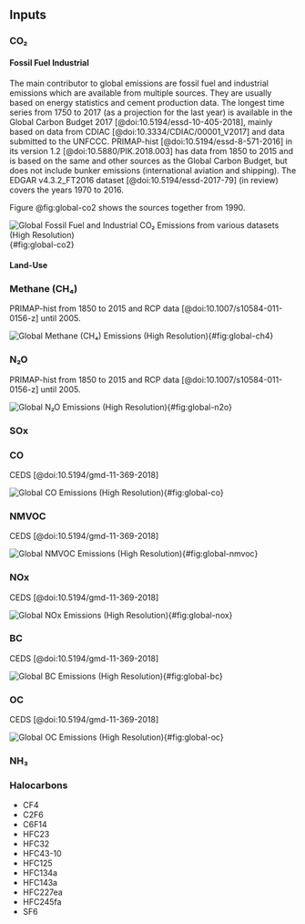 ## Inputs

### CO₂

#### Fossil Fuel Industrial

The main contributor to global emissions are fossil fuel and industrial emissions which are available from multiple sources.
They are usually based on energy statistics and cement production data.
The longest time series from 1750 to 2017 (as a projection for the last year) is available in the Global Carbon Budget 2017 [@doi:10.5194/essd-10-405-2018], mainly based on data from CDIAC [@doi:10.3334/CDIAC/00001_V2017] and data submitted to the UNFCCC.
PRIMAP-hist [@doi:10.5194/essd-8-571-2016] in its version 1.2 [@doi:10.5880/PIK.2018.003] has data from 1850 to 2015 and is based on the same and other sources as the Global Carbon Budget, but does not include bunker emissions (international aviation and shipping).
The EDGAR v4.3.2_FT2016 dataset [@doi:10.5194/essd-2017-79] (in review) covers the years 1970 to 2016.

Figure @fig:global-co2 shows the sources together from 1990.

![Global Fossil Fuel and Industrial CO₂ Emissions from various datasets [(High Resolution)](images/global-co2.png)](images/global-co2.png){#fig:global-co2}


#### Land-Use

### Methane (CH₄)

PRIMAP-hist from 1850 to 2015 and RCP data [@doi:10.1007/s10584-011-0156-z] until 2005.

![Global Methane (CH₄) Emissions [(High Resolution)](images/global-ch4.png)](images/global-ch4.png){#fig:global-ch4}

### N₂O

PRIMAP-hist from 1850 to 2015 and RCP data [@doi:10.1007/s10584-011-0156-z] until 2005.

![Global N₂O Emissions [(High Resolution)](images/global-n2o.png)](images/global-n2o.png){#fig:global-n2o}

### SOx

### CO

CEDS [@doi:10.5194/gmd-11-369-2018]

![Global CO Emissions [(High Resolution)](images/global-co.png)](images/global-co.png){#fig:global-co}

### NMVOC

CEDS [@doi:10.5194/gmd-11-369-2018]

![Global NMVOC Emissions [(High Resolution)](images/global-nmvoc.png)](images/global-nmvoc.png){#fig:global-nmvoc}

### NOx

CEDS [@doi:10.5194/gmd-11-369-2018]

![Global NOx Emissions [(High Resolution)](images/global-nox.png)](images/global-nox.png){#fig:global-nox}


### BC

CEDS [@doi:10.5194/gmd-11-369-2018]

![Global BC Emissions [(High Resolution)](images/global-bc.png)](images/global-bc.png){#fig:global-bc}

### OC

CEDS [@doi:10.5194/gmd-11-369-2018]

![Global OC Emissions [(High Resolution)](images/global-oc.png)](images/global-oc.png){#fig:global-oc}


### NH₃

### Halocarbons

- CF4
- C2F6
- C6F14
- HFC23
- HFC32
- HFC43-10
- HFC125
- HFC134a
- HFC143a
- HFC227ea
- HFC245fa
- SF6
